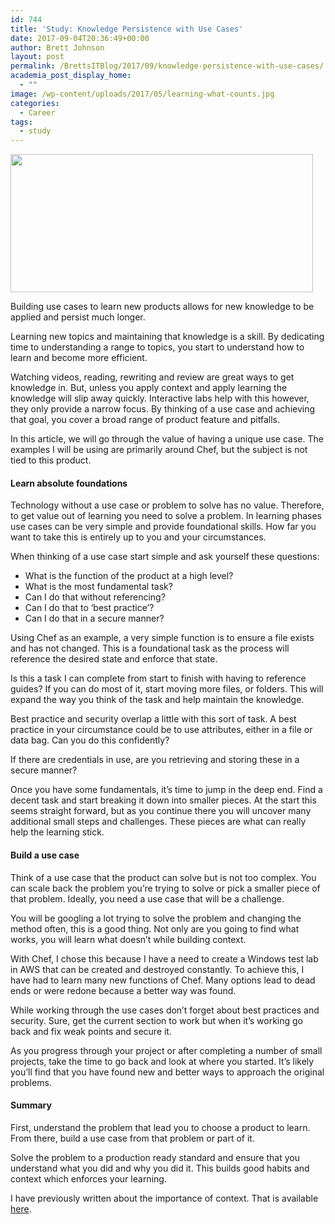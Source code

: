 ```yaml
---
id: 744
title: 'Study: Knowledge Persistence with Use Cases'
date: 2017-09-04T20:36:49+00:00
author: Brett Johnson
layout: post
permalink: /BrettsITBlog/2017/09/knowledge-persistence-with-use-cases/
academia_post_display_home:
  - ""
image: /wp-content/uploads/2017/05/learning-what-counts.jpg
categories:
  - Career
tags:
  - study
---
```


<img class="alignnone wp-image-745" title="Use Cases" src="https://sdbrett.com/assets/images/2017/05/learning-what-counts-300x137.jpg" alt="" width="484" height="221" srcset="https://sdbrett.com/assets/images2017/05/learning-what-counts-300x137.jpg 300w, https://sdbrett.com/assets/images2017/05/learning-what-counts-768x350.jpg 768w, https://sdbrett.com/assets/images2017/05/learning-what-counts-1024x467.jpg 1024w, https://sdbrett.com/assets/images2017/05/learning-what-counts-260x119.jpg 260w, https://sdbrett.com/assets/images2017/05/learning-what-counts.jpg 1600w" sizes="(max-width: 484px) 100vw, 484px" />


Building use cases to learn new products allows for new knowledge to be applied and persist much longer.

Learning new topics and maintaining that knowledge is a skill. By dedicating time to understanding a range to topics, you start to understand how to learn and become more efficient.

Watching videos, reading, rewriting and review are great ways to get knowledge in. But, unless you apply context and apply learning the knowledge will slip away quickly. Interactive labs help with this however, they only provide a narrow focus. By thinking of a use case and achieving that goal, you cover a broad range of product feature and pitfalls.

In this article, we will go through the value of having a unique use case. The examples I will be using are primarily around Chef, but the subject is not tied to this product.

#### Learn absolute foundations

Technology without a use case or problem to solve has no value. Therefore, to get value out of learning you need to solve a problem. In learning phases use cases can be very simple and provide foundational skills. How far you want to take this is entirely up to you and your circumstances.

When thinking of a use case start simple and ask yourself these questions:

  * What is the function of the product at a high level?
  * What is the most fundamental task?
  * Can I do that without referencing?
  * Can I do that to &#8216;best practice&#8217;?
  * Can I do that in a secure manner?

Using Chef as an example, a very simple function is to ensure a file exists and has not changed. This is a foundational task as the process will reference the desired state and enforce that state.

Is this a task I can complete from start to finish with having to reference guides? If you can do most of it, start moving more files, or folders. This will expand the way you think of the task and help maintain the knowledge.

Best practice and security overlap a little with this sort of task. A best practice in your circumstance could be to use attributes, either in a file or data bag. Can you do this confidently?

If there are credentials in use, are you retrieving and storing these in a secure manner?

Once you have some fundamentals, it&#8217;s time to jump in the deep end. Find a decent task and start breaking it down into smaller pieces. At the start this seems straight forward, but as you continue there you will uncover many additional small steps and challenges. These pieces are what can really help the learning stick.

#### Build a use case

Think of a use case that the product can solve but is not too complex. You can scale back the problem you&#8217;re trying to solve or pick a smaller piece of that problem. Ideally, you need a use case that will be a challenge.

You will be googling a lot trying to solve the problem and changing the method often, this is a good thing. Not only are you going to find what works, you will learn what doesn&#8217;t while building context.

With Chef, I chose this because I have a need to create a Windows test lab in AWS that can be created and destroyed constantly. To achieve this, I have had to learn many new functions of Chef. Many options lead to dead ends or were redone because a better way was found.

While working through the use cases don&#8217;t forget about best practices and security. Sure, get the current section to work but when it&#8217;s working go back and fix weak points and secure it.

As you progress through your project or after completing a number of small projects, take the time to go back and look at where you started. It&#8217;s likely you&#8217;ll find that you have found new and better ways to approach the original problems.

#### Summary

First, understand the problem that lead you to choose a product to learn. From there, build a use case from that problem or part of it.

Solve the problem to a production ready standard and ensure that you understand what you did and why you did it. This builds good habits and context which enforces your learning.

I have previously written about the importance of context. That is available [here](https://sdbrett.com/BrettsITBlog/2016/11/career-learning-new-skills/).